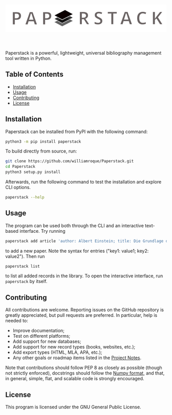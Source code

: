 <h1 align="center">
<img src="logo.svg" width="600">
</h1><br>

Paperstack is a powerful, lightweight, universal bibliography management tool written in Python.

## Table of Contents

- [Installation](#installation)
- [Usage](#usage)
- [Contributing](#contributing)
- [License](#license)

## Installation

Paperstack can be installed from PyPI with the following command:

```sh
python3 -m pip install paperstack
```

To build directly from source, run:

```sh
git clone https://github.com/williamroque/Paperstack.git
cd Paperstack
python3 setup.py install
```

Afterwards, run the following command to test the installation and explore CLI options.

```sh
paperstack --help
```

## Usage

The program can be used both through the CLI and an interactive text-based interface. Try running

```sh
paperstack add article 'author: Albert Einstein; title: Die Grundlage der allgemeinen Relativitätstheorie; journal: AdP; year: 1916'
```

to add a new paper. Note the syntax for entries ("key1: value1; key2: value2"). Then run

```sh
paperstack list
```

to list all added records in the library. To open the interactive interface, run `paperstack` by itself.

## Contributing

All contributions are welcome. Reporting issues on the GitHub repository is greatly appreciated, but pull requests are preferred. In particular, help is needed to:

- Improve documentation;
- Test on different platforms;
- Add support for new databases;
- Add support for new record types (books, websites, etc.);
- Add export types (HTML, MLA, APA, etc.);
- Any other goals or roadmap items listed in the [Project Notes](./notes.org).

Note that contributions should follow PEP 8 as closely as possible (though not strictly enforced), docstrings should follow the [Numpy format](https://numpydoc.readthedocs.io/en/latest/format.html), and that, in general, simple, flat, and scalable code is strongly encouraged.

## License

This program is licensed under the GNU General Public License.
